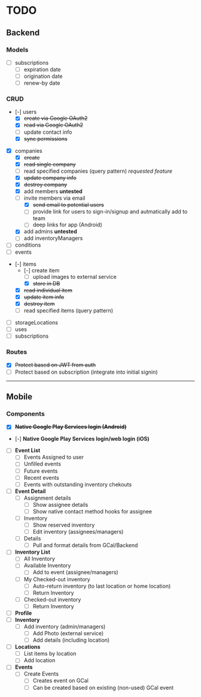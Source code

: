 # TODO

## Backend

### Models
- [ ] subscriptions
  - [ ] expiration date
  - [ ] origination date
  - [ ] renew-by date

### CRUD
- [-] users
  - [x] ~~create via Google OAuth2~~
  - [x] ~~read via Google OAuth2~~
  - [ ] update contact info
  - [x] ~~sync permissions~~
- [x] companies
  - [x] ~~create~~
  - [x] ~~read single company~~
  - [ ] read specified companies (query pattern) *requested feature*
  - [x] ~~update company info~~
  - [x] ~~destroy company~~
  - [x] add members **untested**
  - [ ] invite members via email
    - [x] ~~send email to potential users~~
    - [ ] provide link for users to sign-in/signup and autmatically add to team
    - [ ] deep links for app (Android)
  - [x] add admins **untested**
  - [ ] add inventoryManagers
- [ ] conditions
- [ ] events
- [-] items
  - [-] create item
    - [ ] upload images to external service
    - [x] ~~store in DB~~
  - [x] ~~read individual item~~
  - [x] ~~update item info~~
  - [x] ~~destroy item~~
  - [ ] read specified items (query pattern)
- [ ] storageLocations
- [ ] uses
- [ ] subscriptions

### Routes
- [x] ~~Protect based on JWT from auth~~
- [ ] Protect based on subscription (integrate into initial signin)

---
## Mobile

### Components
- [x] **~~Native Google Play Services login (Android)~~**
- [-] **Native Google Play Services login/web login (iOS)**
- [ ] **Event List**
  - [ ] Events Assigned to user
  - [ ] Unfilled events
  - [ ] Future events
  - [ ] Recent events
  - [ ] Events with outstanding inventory chekouts
- [ ] **Event Detail**
  - [ ] Assignment details
    - [ ] Show assignee details
    - [ ] Show native contact method hooks for assignee
  - [ ] Inventory
    - [ ] Show reserved inventory
    - [ ] Edit inventory (assignees/managers)
  - [ ] Details
    - [ ] Pull and format details from GCal/Backend
- [ ] **Inventory List**
  - [ ] All Inventory
  - [ ] Available Inventory
    - [ ] Add to event (assignee/managers)
  - [ ] My Checked-out inventory
    - [ ] Auto-return inventory (to last location or home location)
    - [ ] Return Inventory
  - [ ] Checked-out inventory
    - [ ] Return Inventory
- [ ] **Profile**
- [ ] **Inventory**
  - [ ] Add inventory (admin/managers)
    - [ ] Add Photo (external service)
    - [ ] Add details (including location)
- [ ] **Locations**
  - [ ] List items by location
  - [ ] Add location
- [ ] **Events**
  - [ ] Create Events
    - [ ] Creates event on GCal
    - [ ] Can be created based on existing (non-used) GCal event